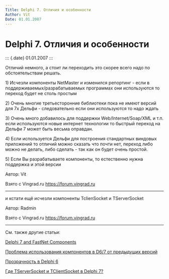 ```yaml
---
Title: Delphi 7. Отличия и особенности
Author: Vit
Date: 01.01.2007
---
```



Delphi 7. Отличия и особенности
===============================

::: {.date}
01.01.2007
:::

Отличий немного, а стоит ли переходить это скорее всего надо по
обстоятельствам решать.

1\) Исчезли компоненты NetMaster и изменился репортинг - если в
поддерживаемых/разрабатываемых программах они используются то переход
будет не столь простым

2\) Очень многие третьесторонние библиотеки пока не имеют версий для 7х
Дельфи - следовательно если они используются то надо ждать

3\) Очень много добавилось для поддержки Web/Internet/Soap/XML и т.п.
если используются новые интернет технологии то быстрый переход на Дельфи
7 может быть весьма оправдан.

4\) Если используется Дельфи для построения стандартных виндовых
приложений то отличий можно сказать что почти нет, переход либо можно не
делать, либо сделать - так как он будет очень простой.

5\) Если Вы разрабатываете компоненты, то естественно нужна поддержка и
этой версии

Автор: Vit

Взято с Vingrad.ru <https://forum.vingrad.ru>

------------------------------------------------------------------------

и кстати ещё исчезли компоненты TclienSocket и TServerSocket

Автор: Radmin

Взято с Vingrad.ru <https://forum.vingrad.ru>

------------------------------------------------------------------------

См. также другие статьи:

[Delphi 7 and FastNet Components](/vcl/common/86925aa159254abc)

[Проблема использования компонентов в D6/7 от предыдущих
версий](/ide/problem/c9ab58cb9a4546be)

[Прозрачность в Delphi 6](/vcl/form/transparent/8553002314724f8d)

[Где TServerSocket и TClientSocket в Delphi 7?](/network/socket/47eb683352974a75)
